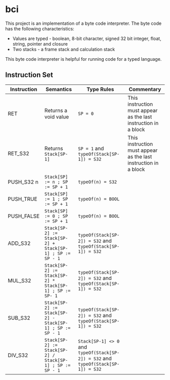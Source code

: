 # bci

This project is an implementation of a byte code interpreter.  The byte code has the following characteristics:

- Values are typed - boolean, 8-bit character, signed 32 bit integer, float, string, pointer and closure
- Two stacks - a frame stack and calculation stack

This byte code interpreter is helpful for running code for a typed language.

## Instruction Set

| Instruction | Semantics | Type Rules | Commentary |
|-|-|-|-|
| RET | Returns a void value | `SP = 0` | This instruction must appear as the last instruction in a block |
| RET_S32 | Returns `Stack[SP-1]` | `SP = 1` and `typeOf(Stack[SP-1]) = S32` | This instruction must appear as the last instruction in a block |
| PUSH_S32 n | `Stack[SP] := n ; SP := SP + 1` | `typeOf(n) = S32` | |
| PUSH_TRUE | `Stack[SP] := 1 ; SP := SP + 1` | `typeOf(n) = BOOL` | |
| PUSH_FALSE | `Stack[SP] := 0 ; SP := SP + 1` | `typeOf(n) = BOOL` | |
| ADD_S32 | `Stack[SP-2] := Stack[SP-2] + Stack[SP-1] ; SP := SP - 1` | `typeOf(Stack[SP-2]) = S32` and `typeOf(Stack[SP-1]) = S32` | |
| MUL_S32 | `Stack[SP-2] := Stack[SP-2] * Stack[SP-1] ; SP := SP- 1` | `typeOf(Stack[SP-2]) = S32` and `typeOf(Stack[SP-1]) = S32` | |
| SUB_S32 | `Stack[SP-2] := Stack[SP-2] - Stack[SP-1] ; SP := SP - 1` | `typeOf(Stack[SP-2]) = S32` and `typeOf(Stack[SP-1]) = S32` | |
| DIV_S32 | `Stack[SP-2] := Stack[SP-2] / Stack[SP-1] ; SP := SP - 1` | `Stack[SP-1] <> 0` and `typeOf(Stack[SP-2]) = S32` and `typeOf(Stack[SP-1]) = S32` | |

